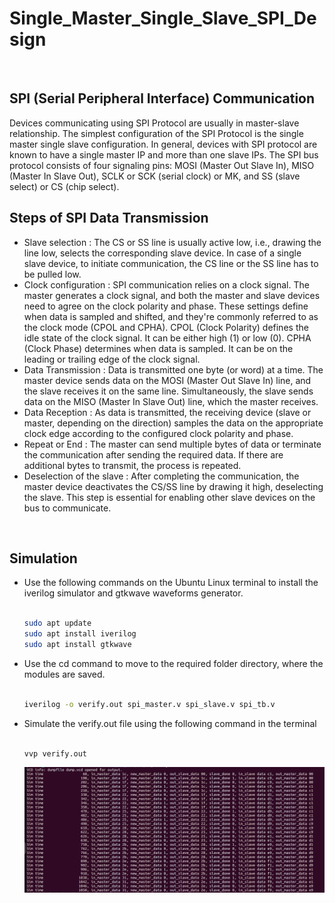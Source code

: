 # Single_Master_Single_Slave_SPI_Design
<br>

## SPI (Serial Peripheral Interface) Communication
Devices communicating using SPI Protocol are usually in master-slave relationship. The simplest configuration of the SPI Protocol is the single master single slave configuration. In general, devices with SPI protocol are known to have a single master IP and more than one slave IPs. The SPI bus protocol consists of four signaling pins: MOSI (Master Out Slave In), MISO (Master In Slave Out), SCLK or SCK (serial clock) or MK, and SS (slave select) or CS (chip select).
<br>

## Steps of SPI Data Transmission
- Slave selection : The CS or SS line is usually active low, i.e., drawing the line low, selects the corresponding slave device. In case of a single slave device, to initiate communication, the CS line or the SS line has to be pulled low.
- Clock configuration : SPI communication relies on a clock signal. The master generates a clock signal, and both the master and slave devices need to agree on the clock polarity and phase. These settings define when data is sampled and shifted, and they're commonly referred to as the clock mode (CPOL and CPHA). CPOL (Clock Polarity) defines the idle state of the clock signal. It can be either high (1) or low (0). CPHA (Clock Phase) determines when data is sampled. It can be on the leading or trailing edge of the clock signal.
- Data Transmission : Data is transmitted one byte (or word) at a time. The master device sends data on the MOSI (Master Out Slave In) line, and the slave receives it on the same line. Simultaneously, the slave sends data on the MISO (Master In Slave Out) line, which the master receives.
- Data Reception : As data is transmitted, the receiving device (slave or master, depending on the direction) samples the data on the appropriate clock edge according to the configured clock polarity and phase.
- Repeat or End : The master can send multiple bytes of data or terminate the communication after sending the required data. If there are additional bytes to transmit, the process is repeated.
- Deselection of the slave : After completing the communication, the master device deactivates the CS/SS line by drawing it high, deselecting the slave. This step is essential for enabling other slave devices on the bus to communicate.
<br>

## Simulation 

- Use the following commands on the Ubuntu Linux terminal to install the iverilog simulator and gtkwave waveforms generator.
  ```bash

  sudo apt update
  sudo apt install iverilog
  sudo apt install gtkwave
  ```
- Use the cd command to move to the required folder directory, where the modules are saved.
  ```bash

  iverilog -o verify.out spi_master.v spi_slave.v spi_tb.v

  ```
- Simulate the verify.out file using the following command in the terminal
  ```bash

  vvp verify.out

  ```
  ![Output](/output.png)
